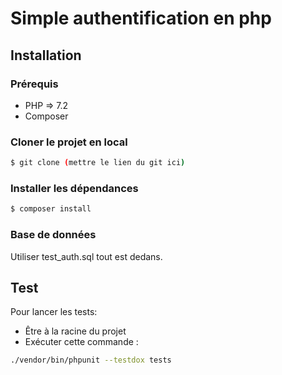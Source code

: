 # Simple authentification en php

## Installation

### Prérequis

- PHP => 7.2 
- Composer


### Cloner le projet en local

```bash
$ git clone (mettre le lien du git ici)
```

### Installer les dépendances

```bash
$ composer install
```

### Base de données
Utiliser test_auth.sql tout est dedans.

## Test
Pour lancer les tests:
- Être à la racine du projet
- Exécuter cette commande :

```bash
./vendor/bin/phpunit --testdox tests
```
